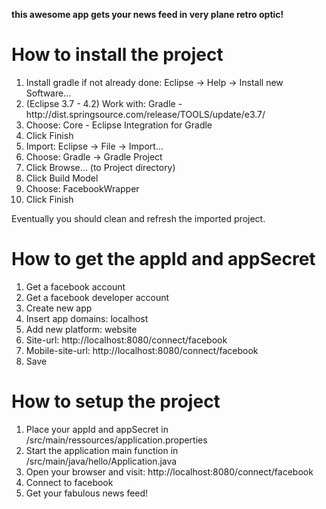 **this awesome app gets your news feed in very plane retro optic!**

<h1>How to install the project</h1>

<ol>
<li>Install gradle if not already done: Eclipse -> Help -> Install new Software...</li>
<li>(Eclipse 3.7 - 4.2) Work with: Gradle - http://dist.springsource.com/release/TOOLS/update/e3.7/</li>
<li>Choose: Core - Eclipse Integration for Gradle</li>
<li>Click Finish</li>
<li>Import: Eclipse -> File -> Import...</li>
<li>Choose: Gradle -> Gradle Project</li>
<li>Click Browse... (to Project directory)</li>
<li>Click Build Model</li>
<li>Choose: FacebookWrapper</li>
<li>Click Finish</li>
</ol>

Eventually you should clean and refresh the imported project.

<h1>How to get the appId and appSecret</h1>
<ol>
<li>Get a facebook account</li>
<li>Get a facebook developer account</li>
<li>Create new app</li>
<li>Insert app domains: localhost</li> 
<li>Add new platform: website</li>
<li>Site-url: http://localhost:8080/connect/facebook</li>
<li>Mobile-site-url: http://localhost:8080/connect/facebook</li>
<li>Save</li>
</ol>

<h1>How to setup the project</h1>
<ol>
<li>Place your appId and appSecret in /src/main/ressources/application.properties</li>
<li>Start the application main function in /src/main/java/hello/Application.java</li>
<li>Open your browser and visit: http://localhost:8080/connect/facebook</li>
<li>Connect to facebook</li>
<li>Get your fabulous news feed!</li>
</ol>
